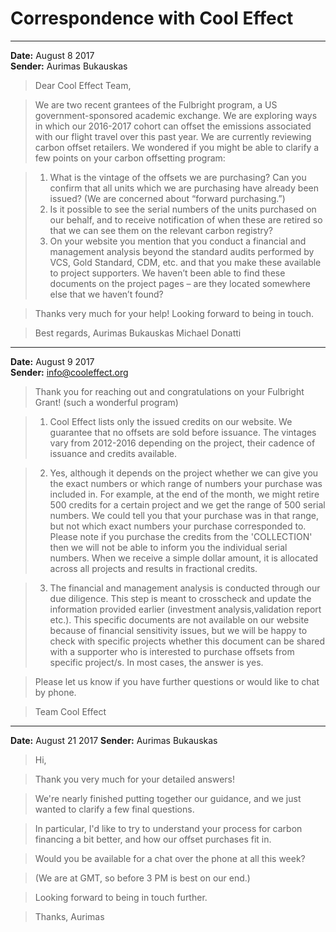 # Correspondence with Cool Effect

---

**Date:** August 8 2017  
**Sender:** Aurimas Bukauskas

>Dear Cool Effect Team,

>We are two recent grantees of the Fulbright program, a US government-sponsored academic exchange. We are exploring ways in which our 2016-2017 cohort can offset the emissions associated with our flight travel over this past year. We are currently reviewing carbon offset retailers. We wondered if you might be able to clarify a few points on your carbon offsetting program:

>1.	What is the vintage of the offsets we are purchasing? Can you confirm that all units which we are purchasing have already been issued? (We are concerned about “forward purchasing.”)
>2.	Is it possible to see the serial numbers of the units purchased on our behalf, and to receive notification of when these are retired so that we can see them on the relevant carbon registry?
>3.	On your website you mention that you conduct a financial and management analysis beyond the standard audits performed by VCS, Gold Standard, CDM, etc. and that you make these available to project supporters. We haven’t been able to find these documents on the project pages – are they located somewhere else that we haven’t found?

>Thanks very much for your help! Looking forward to being in touch.

>Best regards,
>Aurimas Bukauskas
>Michael Donatti

---

**Date:** August 9 2017  
**Sender:** info@cooleffect.org

>Thank you for reaching out and congratulations on your Fulbright Grant! (such a wonderful program)

>1. Cool Effect lists only the issued credits on our website. We guarantee that no offsets are sold before issuance. The vintages vary from 2012-2016 depending on the project, their cadence of issuance and credits available.

>2. Yes, although it depends on the project whether we can give you the exact numbers or which range of numbers your purchase was included in. For example, at the end of the month, we might retire 500 credits for a certain project and we get the range of 500 serial numbers. We could tell you that your purchase was in that range, but not which exact numbers your purchase corresponded to. Please note if you purchase the credits from the 'COLLECTION' then we will not be able to inform you the individual serial numbers. When we receive a simple dollar amount, it is allocated across all projects and results in fractional credits. 

>3. The financial and management analysis is conducted through our due diligence. This step is meant to crosscheck and update the information provided earlier (investment analysis,validation report etc.). This specific documents are not available on our website because of financial sensitivity issues, but we will be happy to check with specific projects whether this document can be shared with a supporter who is interested to purchase offsets from specific project/s. In most cases, the answer is yes. 

>Please let us know if you have further questions or would like to chat by phone.

>Team Cool Effect

---

**Date:** August 21 2017
**Sender:** Aurimas Bukauskas

>Hi,

>Thank you very much for your detailed answers!

>We're nearly finished putting together our guidance, and we just wanted to clarify a few final questions.

>In particular, I'd like to try to understand your process for carbon financing a bit better, and how our offset purchases fit in.

>Would you be available for a chat over the phone at all this week?

>(We are at GMT, so before 3 PM is best on our end.)

>Looking forward to being in touch further.

>Thanks,
Aurimas

